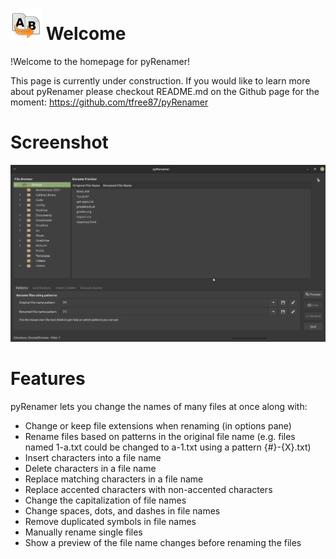 # <img src="images/pyrenamer.png" alt="icon" width="50"/> Welcome

!Welcome to the homepage for pyRenamer!

This page is currently under construction. If you would like to learn more about pyRenamer please checkout README.md on the Github page for the moment:
https://github.com/tfree87/pyRenamer

# Screenshot

![screenshot](../screenshots/screenshot.png)

# Features

pyRenamer lets you change the names of many files at once along with:
- Change or keep file extensions when renaming (in options pane)
- Rename files based on patterns in the original file name (e.g. files named 1-a.txt could be changed to a-1.txt using a pattern {#}-{X}.txt)
- Insert characters into a file name
- Delete characters in a file name
- Replace matching characters in a file name
- Replace accented characters with non-accented characters
- Change the capitalization of file names
- Change spaces, dots, and dashes in file names
- Remove duplicated symbols in file names
- Manually rename single files
- Show a preview of the file name changes before renaming the files
